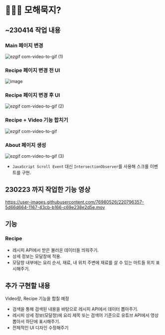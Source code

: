 # 🧑🏼‍🍳 모해묵지?

## ~230414 작업 내용

### Main 페이지 변경
![ezgif com-video-to-gif (1)](https://user-images.githubusercontent.com/76980526/231948819-18f4c0a5-10b2-4368-b53e-8a59235ce564.gif)

### Recipe 페이지 변경 전 UI

![image](https://user-images.githubusercontent.com/76980526/231944774-9b050238-f9df-4fcd-be0d-fa3048ac1b93.png)

### Recipe 페이지 변경 후 UI

![ezgif com-video-to-gif (2)](https://user-images.githubusercontent.com/76980526/231945666-ec4fe0e5-cd3d-4af3-801d-ebf0ad1825a0.gif)

### Recipe + Video 기능 합치기

![ezgif com-video-to-gif](https://user-images.githubusercontent.com/76980526/231947687-1ba91a60-00fb-486f-97c2-8767765f5544.gif)

### About 페이지 생성
![ezgif com-video-to-gif (3)](https://user-images.githubusercontent.com/76980526/231947432-ef699c13-dad9-4173-a76f-18a0dbdfe07e.gif)

- `JavaScript Scroll Event` 대신 `IntersectionObserver`를 사용해 스크롤 이벤트를 구현.


## 230223 까지 작업한 기능 영상
https://user-images.githubusercontent.com/76980526/220796357-5d66d664-1167-43cb-b166-c69e238e2d5e.mov

## 기능
### Recipe
- 레시피 API에서 받은 불러온 데이터들 띄워주기.
- 상세 정보는 모달창에 적용.
- 모달창 내부에는 요리 순서, 재료, 내 위치 주변에 재료를 살 수 있는 마트들 위치 표시해주기.

## 추가 구현할 내용
Video랑, Recipe 기능을 합칠 예정
- 검색을 통해 검색된 내용을 바탕으로 레시피 API에서 데이터 뽑아주기.
- 레시피 상세 정보(모달창)에 요리 제목 또는 검색어 기준으로 유튜브 API에서 영상 뽑아서 하단에 표시해주기.
- 전체적인 UI 디자인 수정해주기
